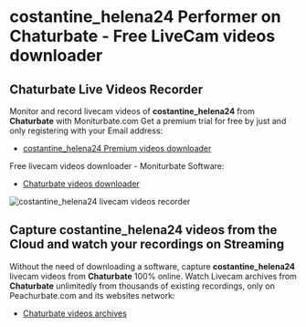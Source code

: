 # costantine_helena24 Performer on Chaturbate - Free LiveCam videos downloader

## Chaturbate Live Videos Recorder

Monitor and record livecam videos of **costantine_helena24** from **Chaturbate** with Moniturbate.com
Get a premium trial for free by just and only registering with your Email address:
* [costantine_helena24 Premium videos downloader](https://moniturbate.com/request-demo-licence-key.html)

Free livecam videos downloader - Moniturbate Software:
* [Chaturbate videos downloader](https://moniturbate.com/moniturbate-download-software.html)

![costantine_helena24 livecam videos recorder](https://peachurnet.com/templates/moniturbate-software.png)


## Capture costantine_helena24 videos from the Cloud and watch your recordings on Streaming

Without the need of downloading a software, capture **costantine_helena24** livecam videos from **Chaturbate** 100% online.
Watch Livecam archives from **Chaturbate** unlimitedly from thousands of existing recordings, only on Peachurbate.com and its websites network:
* [Chaturbate videos archives](https://peachurnet.com/)
